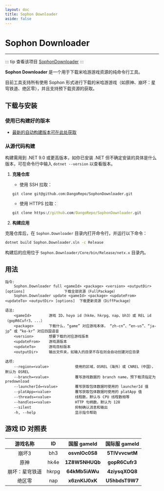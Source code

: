 ```yaml
---
layout: doc
title: Sophon Downloader
aside: false
---
```

# Sophon Downloader

----

::: tip 查看该项目
[SophonDownloader](https://github.com/DangoRepo/SophonDownloader)
:::

**Sophon Downloader** 是一个用于下载米哈游游戏资源的纯命令行工具。

目前工具支持所有使用 Sophon 形式进行下载的米哈游游戏（如原神、崩坏：星穹铁道、绝区零），并且支持预下载资源的获取。

## 下载与安装

### 使用已构建好的版本

- [最新的自动构建版本可在此处获取](https://github.com/DangoRepo/SophonDownloader/actions/runs/15238865972/artifacts/3193171693)

### 从源代码构建

构建需用到 .NET 9.0 或更高版本，如你已安装 .NET 但不确定安装的具体是什么版本，可在命令行中输入 `dotnet --version` 以查看版本。

1. **克隆仓库**

    - 使用 SSH 拉取：

    ``` plain
    git clone git@github.com:DangoRepo/SophonDownloader.git
    ```

    - 使用 HTTPS 拉取：

    ``` cmd
    git clone https://github.com/DangoRepo/SophonDownloader.git
    ```

2. **构建应用**

克隆仓库后，在 `Sophon.Downloader` 目录内打开命令行，并运行以下命令：

``` cmd
dotnet build Sophon.Downloader.sln -c Release
```

构建后的应用位于 `Sophon.Downloader/Core/bin/Release/netx.x` 目录内。

## 用法

```
指令:
    Sophon.Downloader full <gameId> <package> <version> <outputDir> [options]                  下载全部资源（FullPackage）
    Sophon.Downloader update <gameId> <package> <updateFrom> <updateTo> <outputDir> [options]  下载更新资源（DiffPackage）

语法:
    <gameId>        游戏 ID，hoyo id（hk4e、hkrpg、nap、bh3）或 REL id（gopR6Cufr3，...）
    <package>       下载什么，“game” 对应游戏本体， “zh-cn”、“en-us”、“ja-jp” 或 “ko-kr” 对应四国语音
    <version>       想要下载的对应游戏版本
    <updateFrom>    游戏源版本
    <updateTo>      游戏目标版本
    <outputDir>     输出文件夹，如输入的目录不存在则会自动创建对应目录

选项:
    --region=<value>            使用的区域，OSREL（海外）或 CNREL（中国），默认为 OSREL
    --branch=<value>            覆写游戏数据的 branch name，预下载须指定为 predownload
    --launcherId=<value>        覆写获取包体数据时使用的 launcherId 值
    --platApp=<value>           覆写获取包体数据时使用的 platApp 值
    --threads=<value>           线程数，默认与 CPU 线程数相等
    --handles=<value>           HTTP 句柄数，默认为 128
    --silent                    抑制确认消息和输出
    -h, --help                  显示指令帮助
```

## 游戏 ID 对照表

| 游戏名称 | ID | 国服 gameId | 国际服 gameId |
| :-: | :-: | :-: | :-: |
| 崩坏3 | bh3 | **osvnlOc0S8** | **5TIVvvcwtM** |
| 原神 | hk4e | **1Z8W5NHUQb** | **gopR6Cufr3** |
| 崩坏：星穹铁道 | hkrpg | **64kMb5iAWu** | **4ziysqXOQ8** |
| 绝区零 | nap | **x6znKlJ0xK** | **U5hbdsT9W7** |
